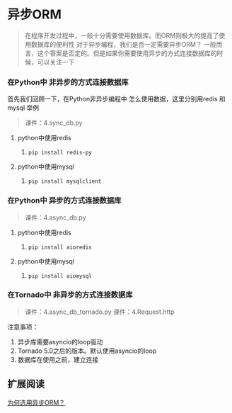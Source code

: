 # 异步ORM

> 在程序开发过程中，一般十分需要使用数据库。而ORM则极大的提高了使用数据库的便利性
> 对于异步编程，我们是否一定需要异步ORM？
> 一般而言，这个答案是否定的。但是如果你需要使用异步的方式连接数据库的时候，可以关注一下

### 在Python中 非异步的方式连接数据库
首先我们回顾一下，在Python非异步编程中 怎么使用数据，这里分别用redis 和mysql 举例
> 课件：4.sync_db.py

1. python中使用redis
    1. ```pip install redis-py```
    
2. python中使用mysql
    1. `pip install mysqlclient`


### 在Python中 异步的方式连接数据库

> 课件：4.async_db.py

1. python中使用redis
    1. ```pip install aioredis```
    
2. python中使用mysql
    1. `pip install aiomysql`


### 在Tornado中 非异步的方式连接数据库
> 课件：4.async_db_tornado.py
> 课件：4.Request.http

注意事项：
1. 异步库需要asyncio的loop驱动
2. Tornado 5.0之后的版本。默认使用asyncio的loop
3. 数据库在使用之前，建立连接





## 扩展阅读

[为何选用异步ORM？](http://gino.fantix.pro/en/latest/why.html)